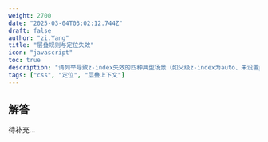 ```yaml
---
weight: 2700
date: "2025-03-04T03:02:12.744Z"
draft: false
author: "zi.Yang"
title: "层叠规则与定位失效"
icon: "javascript"
toc: true
description: "请列举导致z-index失效的四种典型场景（如父级z-index为auto、未设置position属性），说明层叠上下文的创建条件，并通过堆叠顺序图解释static定位元素与浮动元素的层叠关系。"
tags: ["css", "定位", "层叠上下文"]
---
```


## 解答

待补充...
